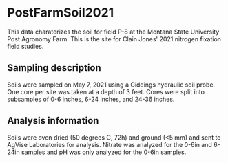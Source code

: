 # PostFarmSoil2021

This data charaterizes the soil for field P-8 at the Montana State University Post Agronomy Farm. This is the site for Clain Jones' 2021 nitrogen fixation field studies.

## Sampling description

Soils were sampled on May 7, 2021 using a Giddings hydraulic soil probe. One core per site was taken at a depth of 3 feet. Cores were split into subsamples of 0-6 inches, 6-24 inches, and 24-36 inches.

## Analysis information

Soils were oven dried (50 degrees C, 72h) and ground (<5 mm) and sent to AgVise Laboratories for analysis. Nitrate was analyzed for the 0-6in and 6-24in samples and pH was only analyzed for the 0-6in samples.
